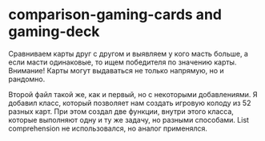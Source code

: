 # comparison-gaming-cards  and  gaming-deck

Cравниваем карты друг с другом и выявляем у кого масть больше, а если масти одинаковые, то ищем победителя по значению карты.
Внимание!
Карты могут выдаваться не только напрямую, но и рандомно.


Второй файл такой же, как и первый, но с некоторыми добавлениями. Я добавил класс, который позволяет нам создать игровую колоду из 52 разных карт.
При этом создал две функции, внутри этого класса, которые выполняют одну и ту же задачу, но разными способами. List comprehension не использовался, но аналог применялся.
